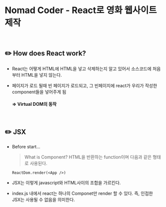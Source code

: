 # Nomad Coder - React로 영화 웹사이트 제작
<br>

## :pencil2: How does React work?
- React는 어떻게 HTML에 HTML을 넣고 삭제하는지 알고 있어서 소스코드에 처음부터 HTML을 넣지 않는다. <br>
- 페이지가 로드 될때 빈 페이지가 로드되고, 그 빈페이지에 react가 우리가 작성한 component들을 넣어주게 됨 <br>

    #### => Virtual DOM의 동작
<br>

## :pencil2: JSX
- Before start...
    > What is Component? HTML을 반환하는 function이며 다음과 같은 형태로 사용된다. <br>
    
    ``
    ReactDom.render(<App />)
    ``
- JSX는 이렇게 javascript와 HTML사이의 조합을 가르킨다.
- index.js 내에서 react는 하나의 Componet만 render 할 수 있다. 즉, 인접한 JSX는 사용될 수 없음을 의미한다.